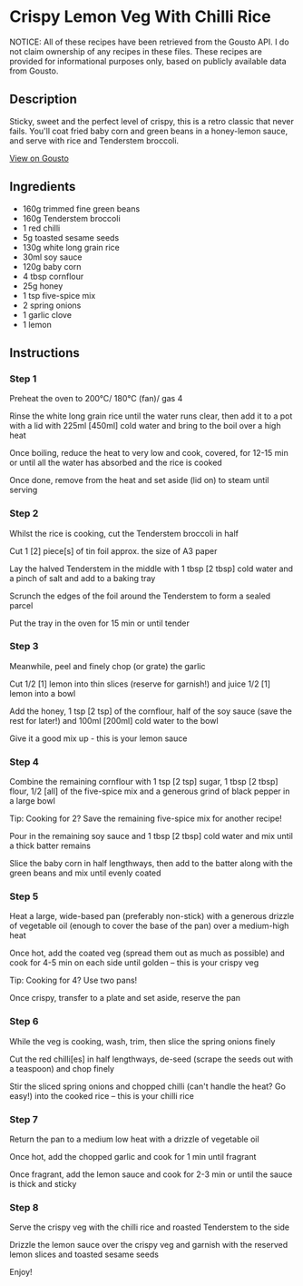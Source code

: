 # Crispy Lemon Veg With Chilli Rice

NOTICE: All of these recipes have been retrieved from the Gousto API. I do not claim ownership of any recipes in these files. These recipes are provided for informational purposes only, based on publicly available data from Gousto.

## Description

Sticky, sweet and the perfect level of crispy, this is a retro classic that never fails. You'll coat fried baby corn and green beans in a honey-lemon sauce, and serve with rice and Tenderstem broccoli. 

[View on Gousto](https://www.gousto.co.uk/recipes/cookbook/crispy-lemon-veg-with-chilli-rice)

## Ingredients

- 160g trimmed fine green beans
- 160g Tenderstem broccoli
- 1 red chilli
- 5g toasted sesame seeds
- 130g white long grain rice
- 30ml soy sauce
- 120g baby corn
- 4 tbsp cornflour
- 25g honey
- 1 tsp five-spice mix
- 2 spring onions
- 1 garlic clove
- 1 lemon

## Instructions


### Step 1

Preheat the oven to 200°C/ 180°C (fan)/ gas 4

Rinse the white long grain rice until the water runs clear, then add it to a pot with a lid with 225ml <span class="text-danger">[450ml]</span> cold water and bring to the boil over a high heat

Once boiling, reduce the heat to very low and cook, covered, for 12-15 min or until all the water has absorbed and the rice is cooked

Once done, remove from the heat and set aside (lid on) to steam until serving


### Step 2

Whilst the rice is cooking, cut the Tenderstem broccoli in half

Cut 1 <span class="text-danger">[2]</span> piece<span class="text-danger">[s] </span>of tin foil approx. the size of A3 paper

Lay the halved Tenderstem in the middle with 1 tbsp<span class="text-danger"> [2 tbsp] </span>cold<span class="text-danger"> </span>water and a pinch of salt and add to a baking tray

Scrunch the edges of the foil around the Tenderstem to form a sealed parcel

Put the tray in the oven for 15 min or until tender


### Step 3

Meanwhile, peel and finely chop (or grate) the garlic

Cut 1/2 <span class="text-danger">[1]</span> lemon into thin slices (reserve for garnish!) and juice 1/2 <span class="text-danger">[1]</span> lemon into a bowl

Add the honey, 1 tsp<span class="text-danger"> [2 tsp]</span> of the cornflour, half of the soy sauce (save the rest for later!) and 100ml <span class="text-danger">[200ml]</span> cold water to the bowl

Give it a good mix up - this is your lemon sauce


### Step 4

Combine the remaining cornflour with 1 tsp <span class="text-danger">[2 tsp] </span>sugar, 1 tbsp<span class="text-danger"> [2 tbsp]</span> flour, 1/2 <span class="text-danger">[all]</span> of the five-spice mix and a generous grind of black pepper in a large bowl

Tip: Cooking for 2? Save the remaining five-spice mix for another recipe!

Pour in the remaining soy sauce and 1 tbsp<span class="text-danger"> [2 tbsp]</span> cold water and mix until a thick batter remains

Slice the baby corn in half lengthways, then add to the batter along with the green beans and mix until evenly coated


### Step 5

Heat a large, wide-based pan (preferably non-stick) with a generous drizzle of vegetable oil (enough to cover the base of the pan) over a medium-high heat

Once hot, add the coated veg (spread them out as much as possible) and cook for 4-5 min on each side until golden – this is your crispy veg

Tip: Cooking for 4? Use two pans!

Once crispy, transfer to a plate and set aside, reserve the pan


### Step 6

While the veg is cooking, wash, trim, then slice the spring onions finely

Cut the red chilli<span class="text-danger">[es]</span> in half lengthways, de-seed (scrape the seeds out with a teaspoon) and chop finely

Stir the sliced spring onions and chopped chilli (can't handle the heat? Go easy!) into the cooked rice – this is your chilli rice


### Step 7

Return the pan to a medium low heat with a drizzle of vegetable oil

Once hot, add the chopped garlic and cook for 1 min until fragrant

Once fragrant, add the lemon sauce and cook for 2-3 min or until the sauce is thick and sticky

### Step 8

Serve the crispy veg with the chilli rice and roasted Tenderstem to the side

Drizzle the lemon sauce over the crispy veg and garnish with the reserved lemon slices and toasted sesame seeds

Enjoy!

